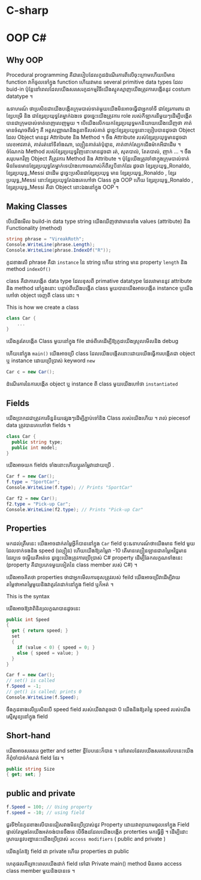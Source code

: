 # C-sharp

# OOP C#

## Why OOP

Procedural programming គឺជារបៀបដែលកូដដំណើរការពីលើចុះក្រោមហើយបើមាន function វាក៏ចូលទៅក្នុង function ហើយវាមាន several primitive data types ដែល buid-in ប៉ុន្តែនៅពេលដែលយើងសរសេរកូដកម្មវិធីយើងស្មុគស្មាញយើងត្រូវការបង្កើតនូវ costum datatype ។

ឩទាហរណ៍ ថាប្រសិនជាយើងបង្កើតក្រុមបាល់ទាត់មួយយើងមិនអាចធ្វើជាអ្នកចាំទី ជាខ្សែរការពារ ជាខ្សែបម្រើ និង ជាខ្សែរប្រយុទ្ធតែម្នាក់ឯងទេ ដូចច្នេះយើងត្រូវការ role របស់កីឡាករនីមួយៗដើម្បីបង្កើតបានជាក្រុមបាល់ទាត់ពេញលេញមួយ ។ បើយើងលើកយកខ្សែរប្រយុទ្ធមកនិយាយយើងឃើញថា គាត់មានចំណុចពីរធំៗ គឺ អត្តសញ្ញាណនិងតួនាទីរបស់គាត់ ដូច្នេះខ្សែរប្រយុទ្ធនោះប្រៀបបានដូចជា Object ដែល Object មាននូវ Attribute និង Method ។ ចឹង Attribute របស់ខ្សែរប្រយុទ្ធមានដូចជា លេខអាវគាត់, គាត់រត់នៅទីតាំងណា, ល្បឿនគាត់រត់ប៉ុន្មាន,​ គាត់ពាក់ស្បែកជើងម៉ាកអីជាដើម ។ ចំណែកឯ Method របស់ខ្សែរប្រយុទ្ធវិញនោះមានដូចជា រត់, សុតបាល់, តែតបាល់, ញាក់ ... ។ ចឹងសរុបមកវិញ Object គឺត្រូវការ Method និង Attribute ។ ប៉ុន្តែយើងត្រូវចាំថាក្នុងក្រុមបាល់ទាត់មិនមែនមានខ្សែរប្រយុទ្ធតែម្នាក់ទេយ៉ាងហោចណាស់ក៏ពីរឬបីនាក់ដែរ ដូចជា ខ្សែរប្រយុទ្ធ_Ronaldo, ខ្សែរប្រយុទ្ធ_Messi ជាដើម ដូច្នេះប្រសិនជាខ្សែរប្រយុទ្ធ មាន ខ្សែរប្រយុទ្ធ_Ronaldo , ខ្សែរប្រយុទ្ធ_Messi នោះខ្សែរប្រយុទ្ធតែឯងគេហៅថា Class ក្នុង OOP ហើយ ខ្សែរប្រយុទ្ធ_Ronaldo , ខ្សែរប្រយុទ្ធ_Messi គឺជា Object នោះឯងនៅក្នុង OOP ។

## Making Classes

បើយើងមើល build-in data type string យើងឃើញថាវាមានទាំង values (attribute) និង​ Functionality (method)

```c#
string phrase = "VireakRoth";
Console.WriteLine(phrase.Length);
Console.WriteLine(phrase.IndexOf("R"));
```

កូដខាងលើ phrase គឺជា `instance` នៃ string ហើយ string មាន property `length` និង method `indexOf()`

class គឺជាការបង្កើត data type ដែលខុសពី primative datatype ដែលវាមាននូវ attribute និង method នៅក្នុងនោះ បន្ទាប់ពីយើងបង្កើត class មួយបានយើងអាចបង្កើត instance ឬយើងហៅថា object ចេញពី class នោះ ។

This is how we create a class

```C#
class Car {
    ...
}
```

យើងគួរតែបង្កើត Class មួយនៅក្នុង file ដាច់ពីគេដើម្បីឱ្យកូដយើងស្រួលមើលនិង debug

ហើយនៅក្នុង `main()` យើងអាចប្រើ class ដែលយើងបង្កើតនោះដោយយើងធ្វើការបង្កើតជា object ឬ instance ដោយប្រើប្រាស់ keyword `new`

```c#
Car c = new Car();
```

ដំណើរការនៃការបង្កើត object ឬ instance ពី class មួយយើងហៅថា `instantiated`

## Fields

យើងប្រាកដជាត្រូវការទិន្នន័យផ្សេងៗដើម្បីភ្ជាប់ទៅនិង Class របស់យើងហើយ ។ រាល់ pieces​ of data ត្រូវបានគេហៅថា fields ។

```c#
class Car {
  public string type;
  public int model;
}
```

យើងអាចយក fields ទាំងនោះហើយប្តូរតម្លៃវាដោយប្រើ .

```c#
Car f = new Car();
f.type = "SportCar";
Console.WriteLine(f.type); // Prints "SportCar"

Car f2 = new Car();
f2.type = "Pick-up Car";
Console.WriteLine(f2.type); // Prints "Pick-up Car"
```

## Properties

មកដល់ត្រឹមនេះ យើងអាចដាក់តម្លៃអ្វីក៏បាននៅក្នុង `Car` field ចុះឩទាហរណ៍ថាយើងមាន field មួយដែលទាក់ទងនិង speed (ល្បឿន) ហើយយើងឱ្យតម្លៃវា -10 តើមានល្បឿនឡានជាតម្លៃអវិជ្ជមានដែរឬទេ ចម្លើយគឺអត់ទេ ដូច្នេះយើងត្រូវការប្រើប្រាស់ C# property ដើម្បីឆែកលក្ខណទាំងនេះ (property​​ គឺជាប្រភេទមួយទៀតនៃ class member របស់ C#) ។

យើងអាចគិតថា properties ថាជាអ្នកមើលការខុសត្រូវរបស់ feild យើងអាចប្រើវាដើម្បីវាយតម្លៃថាអាតម្លៃមួយនិងវាគួរតែដាក់នៅក្នុង field ឬក៏អត់ ។

This is the syntax

យើងអាចឱ្យវាពិនិត្យលក្ខណបានដូចនេះ

```c#
public int Speed
{
  get { return speed; }
  set
  {
    if (value < 0) { speed = 0; }
    else { speed = value; }
  }
}
```

```c#
Car f = new Car();
// set() is called
f.Speed = -1;
// get() is called; prints 0
Console.WriteLine(f.Speed);
```

ចឹងកូដខាងលើប្រសិនបើ speed field របស់យើងវាតូចជា 0 យើងនិងឱ្យតម្លៃ speed របស់យើងស្មើសូន្យនៅក្នុង field

## Short-hand

យើងអាចសរសេរ getter and setter ខ្លីបែបនេះក៏បាន ។ នៅពេលដែលយើងសរសេរបែបនេះយើងក៏ពុំចាំបាច់កំណត់ field ដែរ​ ។

```c#
public string Size
{ get; set; }
```

## public and private

```c#
f.Speed = 100; // Using property
f.speed = -10; // using field
```

ជួរទី២នៃកូដខាងលើបានជៀសវាងមិនប្រើប្រាស់នូវ Property ដោយវាព្យាយាមចូលទៅក្នុង Field ផ្ទាល់តែម្តងតែយើងអត់ចង់បានចឹងទេ បើចឹងដដែលយើងបង្កើត proterties មកធ្វើអ្វី ។
ដើម្បីដោះស្រាយនូវបញ្ហានេះយើងប្រើប្រាស់ `access modifiers` ( public and private )

យើងគួតែឱ្យ field ជា private ហើយ properties ជា public

ហេតុផលគឺព្រោះពេលយើងដាក់ field ទៅជា Private main() method មិនអាច access class member មួយនិងបានទេ ។
